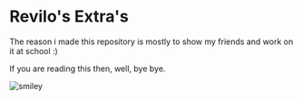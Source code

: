 # Revilo's Extra's

The reason i made this repository is mostly to show my friends and work on it at school :) 

If you are reading this then, well, bye bye.


![smiley](https://github.com/RelivoF/Revilos-Extras/assets/166895820/01aca8d0-202b-4c18-a54b-9ce261767dc1)
